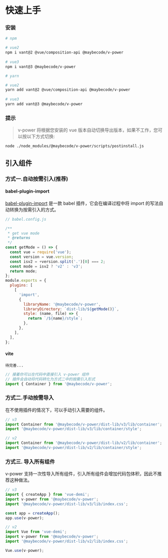 # 快速上手

### 安装

```bash
# npm

# vue2
npm i vant@2 @vue/composition-api @maybecode/v-power 
 
# vue3 
npm i vant@3 @maybecode/v-power

```

```bash
# yarn

# vue2
yarn add vant@2 @vue/composition-api @maybecode/v-power
 
# vue3 
yarn add vant@3 @maybecode/v-power

```

### 提示

> v-power 将根据您安装的 vue 版本自动切换导出版本，如果不工作，您可以按以下方式切换:

```
node ./node_modules/@maybecode/v-power/scripts/postinstall.js
```

## 引入组件

### 方式一.自动按需引入(推荐)

#### babel-plugin-import

[babel-plugin-import](https://github.com/ant-design/babel-plugin-import) 是一款 babel 插件，它会在编译过程中将 import 的写法自动转换为按需引入的方式。

```js
// babel.config.js

/**
 * get vue mode
 * @returns
 */
const getMode = () => {
  const vue = require('vue');
  const version = vue.version;
  const isv2 = +version.split('.')[0] === 2;
  const mode = isv2 ? 'v2' : 'v3';
  return mode;
};
module.exports = {
  plugins: [
    [
      'import',
      {
        libraryName: '@maybecode/v-power',
        libraryDirectory: `dist-lib/${getMode()}`,
        style: (name, file) => {
          return `/${name}/style`;
        },
      },
    ],
  ],
};
```

#### vite

```
待完善...
```

```js
// 接着你可以在代码中直接引入 v-power 组件
// 插件会自动将代码转化为方式二中的按需引入形式
import { Container } from '@maybecode/v-power';
```

### 方式二.手动按需导入

在不使用插件的情况下，可以手动引入需要的组件。

```js
// v3
import Container from '@maybecode/v-power/dist-lib/v3/lib/container';
import '@maybecode/v-power/dist-lib/v3/lib/container/style';
```

```js
// v2
import Container from '@maybecode/v-power/dist-lib/v2/lib/container';
import '@maybecode/v-power/dist-lib/v2/lib/container/style';
```

### 方式三. 导入所有组件

v-power 支持一次性导入所有组件，引入所有组件会增加代码包体积，因此不推荐这种做法。

```js
// v3
import { createApp } from 'vue-demi';
import v-power from '@maybecode/v-power';
import '@maybecode/v-power/dist-lib/v3/lib/index.css';

const app = createApp();
app.use(v-power);
```

```js
// v2
import Vue from 'vue-demi';
import v-power from '@maybecode/v-power';
import '@maybecode/v-power/dist-lib/v2/lib/index.css';

Vue.use(v-power);
```
